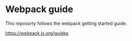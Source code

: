 # Webpack guide

This reposorty follows the webpack getting started guide. 

https://webpack.js.org/guides
